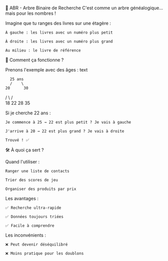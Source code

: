 🌳 ABR - Arbre Binaire de Recherche
C'est comme un arbre généalogique... mais pour les nombres !

Imagine que tu ranges des livres sur une étagère :

    À gauche : les livres avec un numéro plus petit

    À droite : les livres avec un numéro plus grand

    Au milieu : le livre de référence

🎯 Comment ça fonctionne ?

Prenons l'exemple avec des âges :
text

      25 ans
      /    \
    20      30
   /  \    /  \
  18  22  28   35

Si je cherche 22 ans :

    Je commence à 25 → 22 est plus petit ? Je vais à gauche

    J'arrive à 20 → 22 est plus grand ? Je vais à droite

    Trouvé ! ✅

🛠️ À quoi ça sert ?

Quand l'utiliser :

    Ranger une liste de contacts

    Trier des scores de jeu

    Organiser des produits par prix

Les avantages :

    ✅ Recherche ultra-rapide

    ✅ Données toujours triées

    ✅ Facile à comprendre

Les inconvénients :

    ❌ Peut devenir déséquilibré

    ❌ Moins pratique pour les doublons
